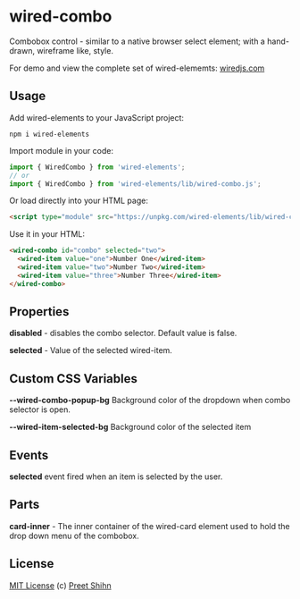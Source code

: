 # wired-combo

Combobox control - similar to a native browser select element; with a hand-drawn, wireframe like, style.

For demo and view the complete set of wired-elememts: [wiredjs.com](http://wiredjs.com/)

## Usage
Add wired-elements to your JavaScript project:
```
npm i wired-elements
```

Import module in your code:

```javascript
import { WiredCombo } from 'wired-elements';
// or
import { WiredCombo } from 'wired-elements/lib/wired-combo.js';
```

Or load directly into your HTML page:
```html
<script type="module" src="https://unpkg.com/wired-elements/lib/wired-combo.js?module"></script>
```

Use it in your HTML:
```html
<wired-combo id="combo" selected="two">
  <wired-item value="one">Number One</wired-item>
  <wired-item value="two">Number Two</wired-item>
  <wired-item value="three">Number Three</wired-item>
</wired-combo>
```

## Properties

**disabled** - disables the combo selector. Default value is false. 

**selected** - Value of the selected wired-item. 

## Custom CSS Variables

**--wired-combo-popup-bg** Background color of the dropdown when combo selector is open.

**--wired-item-selected-bg** Background color of the selected item

## Events
**selected** event fired when an item is selected by the user. 

## Parts

**card-inner** - The inner container of the wired-card element used to hold
the drop down menu of the combobox.

## License
[MIT License](https://github.com/rough-stuff/wired-elements/blob/master/LICENSE) (c) [Preet Shihn](https://twitter.com/preetster)
